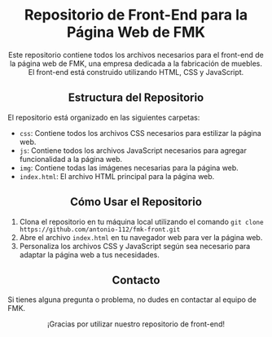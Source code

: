 <h1 align="center">Repositorio de Front-End para la Página Web de FMK</h1>
<p align="center">Este repositorio contiene todos los archivos necesarios para el front-end de la página web de FMK, una empresa dedicada a la fabricación de muebles. El front-end está construido utilizando HTML, CSS y JavaScript.</p>
<h2 align="center">Estructura del Repositorio</h2>
<p>El repositorio está organizado en las siguientes carpetas:</p>
<ul>
  <li><code>css</code>: Contiene todos los archivos CSS necesarios para estilizar la página web.</li>
  <li><code>js</code>: Contiene todos los archivos JavaScript necesarios para agregar funcionalidad a la página web.</li>
  <li><code>img</code>: Contiene todas las imágenes necesarias para la página web.</li>
  <li><code>index.html</code>: El archivo HTML principal para la página web.</li>
</ul>
<h2 align="center">Cómo Usar el Repositorio</h2>
<ol>
  <li>Clona el repositorio en tu máquina local utilizando el comando <code>git clone https://github.com/antonio-112/fmk-front.git</code></li>
  <li>Abre el archivo <code>index.html</code> en tu navegador web para ver la página web.</li>
  <li>Personaliza los archivos CSS y JavaScript según sea necesario para adaptar la página web a tus necesidades.</li>
</ol>
<h2 align="center">Contacto</h2>
<p>Si tienes alguna pregunta o problema, no dudes en contactar al equipo de FMK.</p>
<p align="center">¡Gracias por utilizar nuestro repositorio de front-end!</p>
